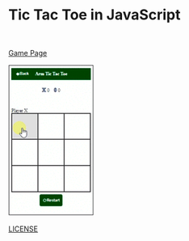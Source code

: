 # Tic Tac Toe in JavaScript

<br />

[Game Page](https://amurkhoyetsyan.github.io/Tic-Tac-Toe-Human-Vs-Computer/)

<img src="./gif/tictactoe.gif" />

[LICENSE](LICENSE)